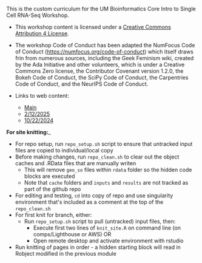 This is the custom curriculum for the UM Bioinformatics Core Intro to Single Cell RNA-Seq Workshop.

* This workshop content is licensed under a [Creative Commons Attribution 4 License](https://creativecommons.org/licenses/by/4.0/).

* The workshop Code of Conduct has been adapted the NumFocus Code of Conduct (https://numfocus.org/code-of-conduct) which itself draws frin from numerous sources, including the Geek Feminism wiki, created by the Ada Initiative and other volunteers, which is under a Creative Commons Zero license, the Contributor Covenant version 1.2.0, the Bokeh Code of Conduct, the SciPy Code of Conduct, the Carpentries Code of Conduct, and the NeurIPS Code of Conduct.

* Links to web content:
  
  - [Main](https://umich-brcf-bioinf.github.io/workshop-intro-single-cell/main/html/)
  - [2/12/2025](https://umich-brcf-bioinf.github.io/workshop-intro-single-cell/2025-02-12/html/)
  - [10/22/2024](https://umich-brcf-bioinf.github.io/workshop-intro-single-cell/2024-10-22/html/)

__For site knitting:___

* For repo setup, run `repo_setup.sh` script to ensure that untracked input files are copied to individual/local copy
* Before making changes, run `repo_clean.sh` to clear out the object caches and .RData files that are manually writen
	* This will remove `geo_so` files within `rdata` folder so the hidden code blocks are executed
	* Note that `cache` folders and `inputs` and `results` are not tracked as part of the github repo
* For editing and testing, `cd` into copy of repo and use singularity environment that's included as a comment at the top of the `repo_clean.sh`
* For first knit for branch, either:
	* Run `repo_setup.sh` script to pull (untracked) input files, then:
		* Execute first two lines of `knit_site.R` on command line (on comps/Lighthouse or AWS) OR
		* Open remote desktop and activate environment with rstudio 
* Run knitting of pages in order - a hidden starting block will read in Robject modified in the previous module
